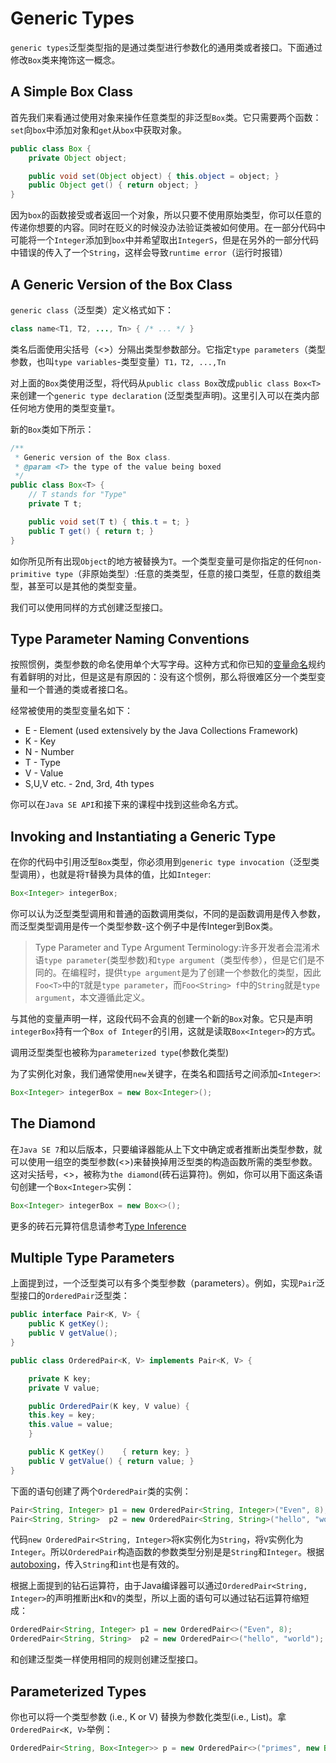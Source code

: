 # Generic Types

`generic types`泛型类型指的是通过类型进行参数化的通用类或者接口。下面通过修改`Box`类来掩饰这一概念。

## A Simple Box Class

首先我们来看通过使用对象来操作任意类型的非泛型`Box`类。它只需要两个函数：`set`向`box`中添加对象和`get`从`box`中获取对象。

```java
public class Box {
    private Object object;

    public void set(Object object) { this.object = object; }
    public Object get() { return object; }
}
```

因为`box`的函数接受或者返回一个对象，所以只要不使用原始类型，你可以任意的传递你想要的内容。同时在贬义的时候没办法验证类被如何使用。在一部分代码中可能将一个`Integer`添加到`box`中并希望取出`IntegerS`，但是在另外的一部分代码中错误的传入了一个`String`，这样会导致`runtime error`（运行时报错）

## A Generic Version of the Box Class

`generic class`（泛型类）定义格式如下：

```java
class name<T1, T2, ..., Tn> { /* ... */ }
```

类名后面使用尖括号（&lt;&gt;）分隔出类型参数部分。它指定`type parameters`（类型参数，也叫`type variables`-类型变量）`T1，T2, ...,Tn`

对上面的`Box`类使用泛型，将代码从`public class Box`改成`public class Box<T>`来创建一个`generic type declaration` \(泛型类型声明\)。这里引入可以在类内部任何地方使用的类型变量`T`。

新的`Box`类如下所示：

```java
/**
 * Generic version of the Box class.
 * @param <T> the type of the value being boxed
 */
public class Box<T> {
    // T stands for "Type"
    private T t;

    public void set(T t) { this.t = t; }
    public T get() { return t; }
}
```

如你所见所有出现`Object`的地方被替换为`T`。一个类型变量可是你指定的任何`non-primitive type`（非原始类型）:任意的类类型，任意的接口类型，任意的数组类型，甚至可以是其他的类型变量。

我们可以使用同样的方式创建泛型接口。

## Type Parameter Naming Conventions

按照惯例，类型参数的命名使用单个大写字母。这种方式和你已知的[变量命名](https://docs.oracle.com/javase/tutorial/java/nutsandbolts/variables.html#naming)规约有着鲜明的对比，但是这是有原因的：没有这个惯例，那么将很难区分一个类型变量和一个普通的类或者接口名。

经常被使用的类型变量名如下：

* E - Element \(used extensively by the Java Collections Framework\)
* K - Key
* N - Number
* T - Type
* V - Value
* S,U,V etc. - 2nd, 3rd, 4th types

你可以在`Java SE API`和接下来的课程中找到这些命名方式。

## Invoking and Instantiating a Generic Type

在你的代码中引用泛型`Box`类型，你必须用到`generic type invocation`（泛型类型调用），也就是将`T`替换为具体的值，比如`Integer`:

```java
Box<Integer> integerBox;
```

你可以认为泛型类型调用和普通的函数调用类似，不同的是函数调用是传入参数，而泛型类型调用是传一个类型参数-这个例子中是传Integer到Box类。

> Type Parameter and Type Argument Terminology:许多开发者会混淆术语`type parameter`\(类型参数\)和`type argument`（类型传参），但是它们是不同的。在编程时，提供`type argument`是为了创建一个参数化的类型，因此`Foo<T>`中的`T`就是`type parameter`，而`Foo<String> f`中的`String`就是`type argument`，本文遵循此定义。

与其他的变量声明一样，这段代码不会真的创建一个新的`Box`对象。它只是声明`integerBox`持有一个`Box of Integer`的引用，这就是读取`Box<Integer>`的方式。

调用泛型类型也被称为`parameterized type`\(参数化类型\)

为了实例化对象，我们通常使用`new`关键字，在类名和圆括号之间添加`<Integer>`:

```java
Box<Integer> integerBox = new Box<Integer>();
```

## The Diamond

在`Java SE 7`和以后版本，只要编译器能从上下文中确定或者推断出类型参数，就可以使用一组空的类型参数\(&lt;&gt;\)来替换掉用泛型类的构造函数所需的类型参数。这对尖括号，&lt;&gt;，被称为`the diamond`\(砖石运算符\)。例如，你可以用下面这条语句创建一个`Box<Integer>`实例：

```java
Box<Integer> integerBox = new Box<>();
```

更多的砖石元算符信息请参考[Type Inference](https://docs.oracle.com/javase/tutorial/java/generics/genTypeInference.html)

## Multiple Type Parameters

上面提到过，一个泛型类可以有多个类型参数（parameters）。例如，实现`Pair`泛型接口的`OrderedPair`泛型类：

```java
public interface Pair<K, V> {
    public K getKey();
    public V getValue();
}

public class OrderedPair<K, V> implements Pair<K, V> {

    private K key;
    private V value;

    public OrderedPair(K key, V value) {
    this.key = key;
    this.value = value;
    }

    public K getKey()    { return key; }
    public V getValue() { return value; }
}
```

下面的语句创建了两个`OrderedPair`类的实例：

```java
Pair<String, Integer> p1 = new OrderedPair<String, Integer>("Even", 8);
Pair<String, String>  p2 = new OrderedPair<String, String>("hello", "world");
```

代码`new OrderedPair<String, Integer>`将`K`实例化为`String`，将`V`实例化为`Integer`。所以`OrderedPair`构造函数的参数类型分别是是`String`和`Integer`。根据[autoboxing](https://docs.oracle.com/javase/tutorial/java/data/autoboxing.html)，传入`String`和`int`也是有效的。

根据上面提到的钻石运算符，由于Java编译器可以通过`OrderedPair<String, Integer>`的声明推断出`K`和`V`的类型，所以上面的语句可以通过钻石运算符缩短成：

```java
OrderedPair<String, Integer> p1 = new OrderedPair<>("Even", 8);
OrderedPair<String, String>  p2 = new OrderedPair<>("hello", "world");
```

和创建泛型类一样使用相同的规则创建泛型接口。

## Parameterized Types

你也可以将一个类型参数 \(i.e., K or V\) 替换为参数化类型\(i.e., List\)。拿`OrderedPair<K, V>`举例：

```java
OrderedPair<String, Box<Integer>> p = new OrderedPair<>("primes", new Box<Integer>(...));
```

